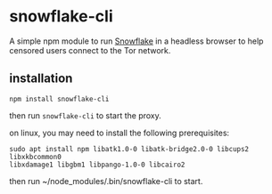 # snowflake-cli

A simple npm module to run [Snowflake](https://snowflake.torproject.org/) in
a headless browser to help censored users connect to the Tor network.

## installation

```
npm install snowflake-cli
```

then run `snowflake-cli` to start the proxy.

on linux, you may need to install the following prerequisites:

```
sudo apt install npm libatk1.0-0 libatk-bridge2.0-0 libcups2 libxkbcommon0
libxdamage1 libgbm1 libpango-1.0-0 libcairo2
```

then run ~/node_modules/.bin/snowflake-cli to start.
